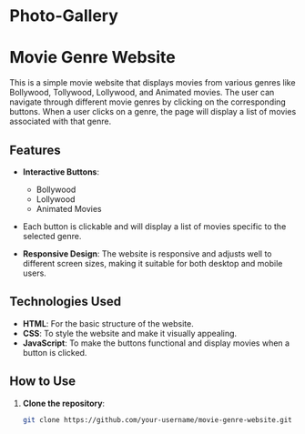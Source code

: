 # Photo-Gallery
# Movie Genre Website

This is a simple movie website that displays movies from various genres like Bollywood, Tollywood, Lollywood, and Animated movies. The user can navigate through different movie genres by clicking on the corresponding buttons. When a user clicks on a genre, the page will display a list of movies associated with that genre.

## Features

- **Interactive Buttons**: 
  - Bollywood
  - Lollywood
  - Animated Movies
  
- Each button is clickable and will display a list of movies specific to the selected genre.
  
- **Responsive Design**: The website is responsive and adjusts well to different screen sizes, making it suitable for both desktop and mobile users.

## Technologies Used

- **HTML**: For the basic structure of the website.
- **CSS**: To style the website and make it visually appealing.
- **JavaScript**: To make the buttons functional and display movies when a button is clicked.

## How to Use

1. **Clone the repository**:
   ```bash
   git clone https://github.com/your-username/movie-genre-website.git
